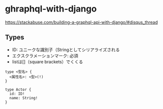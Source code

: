 # ghraphql-with-django
https://stackabuse.com/building-a-graphql-api-with-django/#disqus_thread

Types
----

- ID: ユニークな識別子（Stringとしてシリアライズされる
- エクスクラメーションマーク: 必須
- listは[]（square brackets）でくくる

```
type <型名> {
  <属性名>: <型>(!)
}
```

```
type Actor {  
  id: ID!
  name: String!
}
```
